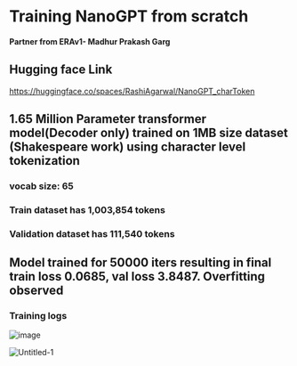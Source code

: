 # Training NanoGPT from scratch

#### Partner from ERAv1- Madhur Prakash Garg

## Hugging face Link

https://huggingface.co/spaces/RashiAgarwal/NanoGPT_charToken

## 1.65 Million Parameter transformer model(Decoder only) trained on 1MB size dataset (Shakespeare work) using character level tokenization

### vocab size: 65

### Train dataset has 1,003,854 tokens

### Validation dataset has 111,540 tokens

## Model trained for 50000 iters resulting in final train loss 0.0685, val loss 3.8487. Overfitting observed

### Training logs

![image](https://github.com/RashiTech/ERA-V1/assets/90626052/4aa6a460-81cd-4683-babd-dffb607149ea)

![Untitled-1](https://github.com/RashiTech/ERA-V1/assets/90626052/5a89ab65-ba60-4f2c-9311-33672ec3d9c4)
